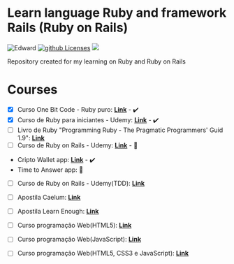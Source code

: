 # Learn language Ruby and framework Rails (Ruby on Rails)
![Edward](https://img.shields.io/badge/Courses-Edward-yellow.svg)  [![github Licenses][License-badge]][License] ![](https://img.shields.io/badge/Linguagem-Ruby-violet.svg)

Repository created for my learning on Ruby and Ruby on Rails

# Courses
- [X] Curso One Bit Code - Ruby puro: [**Link**](https://onebitcode.com/course/ruby-puro/) - :heavy_check_mark:
- [X] Curso de Ruby para iniciantes - Udemy: [**Link**](https://www.udemy.com/ruby-para-iniciantes/) - :heavy_check_mark:
- [ ] Livro de Ruby "Programming Ruby - The Pragmatic Programmers' Guid 1.9": [**Link**](https://doc.lagout.org/programmation/Ruby/Programming%20Ruby%201.9%203rd%20Edition.pdf)
- [ ] Curso de Ruby on Rails - Udemy: [**Link**]( https://www.udemy.com/rubyonrails-5x/) - :construction:
 - Cripto Wallet app: [**Link**](https://crypto-wallet-edward.herokuapp.com/) - :heavy_check_mark:
 - Time to Answer app: :construction:
- [ ] Curso de Ruby on Rails - Udemy(TDD): [**Link**](https://www.udemy.com/rails-tdd/)
- [ ] Apostila Caelum: [**Link**](https://www.caelum.com.br/apostila-ruby-on-rails/)
- [ ] Apostila Learn Enough: [**Link**](https://www.learnenough.com/courses)
- [ ] Curso programação Web(HTML5): [**Link**](https://www.youtube.com/watch?v=epDCjksKMok&list=PLHz_AreHm4dlAnJ_jJtV29RFxnPHDuk9o)
- [ ] Curso programação Web(JavaScript): [**Link**](https://www.youtube.com/watch?v=Ptbk2af68e8&list=PLHz_AreHm4dlsK3Nr9GVvXCbpQyHQl1o1&index=4)
- [ ] Curso programação Web(HTML5, CSS3 e JavaScript): [**Link**](https://www.youtube.com/watch?v=EiZbhsVY2Dk&list=PLwgL9IEA0PxUjbhob9UMdpVq12sGrjgU6)


[License-badge]: https://img.shields.io/github/license/Edwardpg/learn-ruby.svg
[License]: https://opensource.org/licenses/MIT


